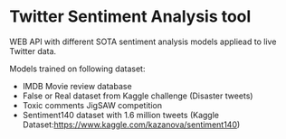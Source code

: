 # Twitter Sentiment Analysis tool
WEB API with different SOTA sentiment analysis models appliead to live Twitter data. 

Models trained on following dataset:
 
-   IMDB Movie review database
-   False or Real dataset from Kaggle challenge (Disaster tweets)
-   Toxic comments JigSAW competition
-   Sentiment140 dataset with 1.6 million tweets (Kaggle Dataset:https://www.kaggle.com/kazanova/sentiment140)

